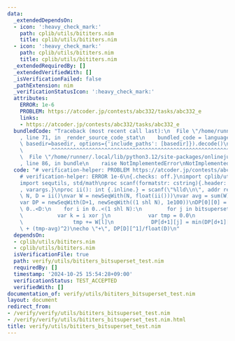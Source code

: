 ```yaml
---
data:
  _extendedDependsOn:
  - icon: ':heavy_check_mark:'
    path: cplib/utils/bititers.nim
    title: cplib/utils/bititers.nim
  - icon: ':heavy_check_mark:'
    path: cplib/utils/bititers.nim
    title: cplib/utils/bititers.nim
  _extendedRequiredBy: []
  _extendedVerifiedWith: []
  _isVerificationFailed: false
  _pathExtension: nim
  _verificationStatusIcon: ':heavy_check_mark:'
  attributes:
    ERROR: 1e-6
    PROBLEM: https://atcoder.jp/contests/abc332/tasks/abc332_e
    links:
    - https://atcoder.jp/contests/abc332/tasks/abc332_e
  bundledCode: "Traceback (most recent call last):\n  File \"/home/runner/.local/lib/python3.12/site-packages/onlinejudge_verify/documentation/build.py\"\
    , line 71, in _render_source_code_stat\n    bundled_code = language.bundle(stat.path,\
    \ basedir=basedir, options={'include_paths': [basedir]}).decode()\n          \
    \         ^^^^^^^^^^^^^^^^^^^^^^^^^^^^^^^^^^^^^^^^^^^^^^^^^^^^^^^^^^^^^^^^^^^^^^^^^^^^^^^^^\n\
    \  File \"/home/runner/.local/lib/python3.12/site-packages/onlinejudge_verify/languages/nim.py\"\
    , line 86, in bundle\n    raise NotImplementedError\nNotImplementedError\n"
  code: "# verification-helper: PROBLEM https://atcoder.jp/contests/abc332/tasks/abc332_e\n\
    # verification-helper: ERROR 1e-6\n{.checks: off.}\nimport cplib/utils/bititers\n\
    import sequtils, std/math\nproc scanf(formatstr: cstring){.header: \"<stdio.h>\"\
    , varargs.}\nproc ii(): int {.inline.} = scanf(\"%lld\\n\", addr result)\n\nvar\
    \ N, D = ii()\nvar W = newSeqWith(N, float(ii()))\nvar avg = sum(W)/float(D)\n\
    var DP = newSeqWith(D+1, newSeqWith((1 shl N), 1e100))\nDP[0][0] = 0\nfor d in\
    \ 0..<D:\n    for i in 0..<(1 shl N):\n        for j in bitsuperset(i, N):\n \
    \           var k = i xor j\n            var tmp = 0.0\n            for l in standingbits(k):\n\
    \                tmp += W[l]\n            DP[d+1][j] = min(DP[d+1][j], DP[d][i]\
    \ + (tmp-avg)^2)\necho \"+\", DP[D][^1]/float(D)\n"
  dependsOn:
  - cplib/utils/bititers.nim
  - cplib/utils/bititers.nim
  isVerificationFile: true
  path: verify/utils/bititers_bitsuperset_test.nim
  requiredBy: []
  timestamp: '2024-10-25 15:54:28+09:00'
  verificationStatus: TEST_ACCEPTED
  verifiedWith: []
documentation_of: verify/utils/bititers_bitsuperset_test.nim
layout: document
redirect_from:
- /verify/verify/utils/bititers_bitsuperset_test.nim
- /verify/verify/utils/bititers_bitsuperset_test.nim.html
title: verify/utils/bititers_bitsuperset_test.nim
---
```


